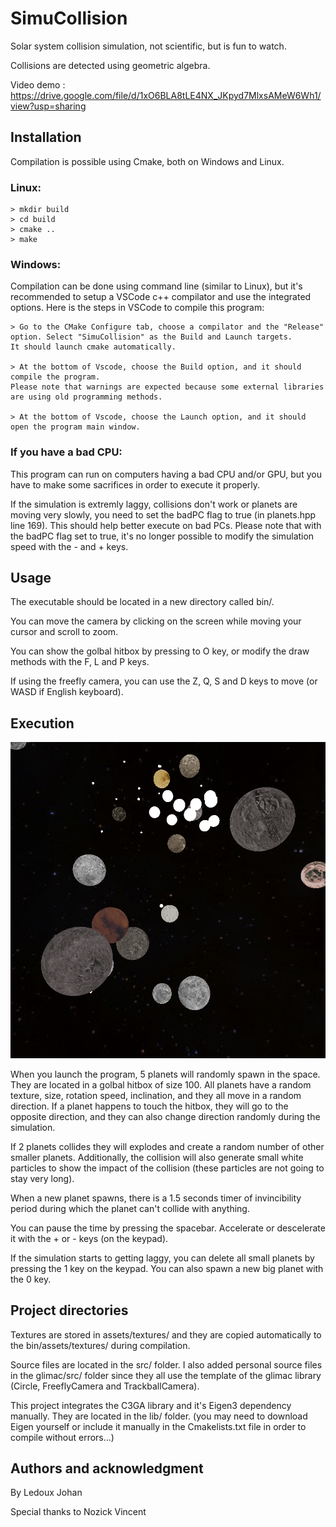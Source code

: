 # SimuCollision
Solar system collision simulation, not scientific, but is fun to watch.

Collisions are detected using geometric algebra.

Video demo : https://drive.google.com/file/d/1xO6BLA8tLE4NX_JKpyd7MlxsAMeW6Wh1/view?usp=sharing

## **Installation**
Compilation is possible using Cmake, both on Windows and Linux.

### Linux:
```
> mkdir build
> cd build
> cmake ..
> make
```

### Windows:
Compilation can be done using command line (similar to Linux), but it's recommended to setup a VSCode c++ compilator and use the integrated options. Here is the steps in VSCode to compile this program:
```
> Go to the CMake Configure tab, choose a compilator and the "Release" option. Select "SimuCollision" as the Build and Launch targets.
It should launch cmake automatically.

> At the bottom of Vscode, choose the Build option, and it should compile the program.
Please note that warnings are expected because some external libraries are using old programming methods.

> At the bottom of Vscode, choose the Launch option, and it should open the program main window.
```

### If you have a bad CPU:
This program can run on computers having a bad CPU and/or GPU, but you have to make some sacrifices in order to execute it properly.

If the simulation is extremly laggy, collisions don't work or planets are moving very slowly, you need to set the badPC flag to true (in planets.hpp line 169).
This should help better execute on bad PCs. Please note that with the badPC flag set to true, it's no longer possible to modify the simulation speed with the - and + keys.

## **Usage**
The executable should be located in a new directory called bin/.

You can move the camera by clicking on the screen while moving your cursor and scroll to zoom.

You can show the golbal hitbox by pressing to O key, or modify the draw methods with the F, L and P keys.

If using the freefly camera, you can use the Z, Q, S and D keys to move (or WASD if English keyboard).

## **Execution**
![Screenshot](doc/sc.PNG?raw=true "Screenshot")

When you launch the program, 5 planets will randomly spawn in the space. They are located in a golbal hitbox of size 100. All planets have a random texture, size, rotation speed, inclination, and they all move in a random direction.
If a planet happens to touch the hitbox, they will go to the opposite direction, and they can also change direction randomly during the simulation.

If 2 planets collides they will explodes and create a random number of other smaller planets. Additionally, the collision will also generate small white particles to show the impact of the collision (these particles are not going to stay very long).

When a new planet spawns, there is a 1.5 seconds timer of invincibility period during which the planet can't collide with anything.

You can pause the time by pressing the spacebar. Accelerate or descelerate it with the + or - keys (on the keypad).

If the simulation starts to getting laggy, you can delete all small planets by pressing the 1 key on the keypad. You can also spawn a new big planet with the 0 key.

## **Project directories**
Textures are stored in assets/textures/ and they are copied automatically to the bin/assets/textures/ during compilation.

Source files are located in the src/ folder. I also added personal source files in the glimac/src/ folder since they all use the template of the glimac library (Circle, FreeflyCamera and TrackballCamera).

This project integrates the C3GA library and it's Eigen3 dependency manually. They are located in the lib/ folder. (you may need to download Eigen yourself or include it manually in the Cmakelists.txt file in order to compile without errors...)

## **Authors and acknowledgment**
By Ledoux Johan

Special thanks to Nozick Vincent
